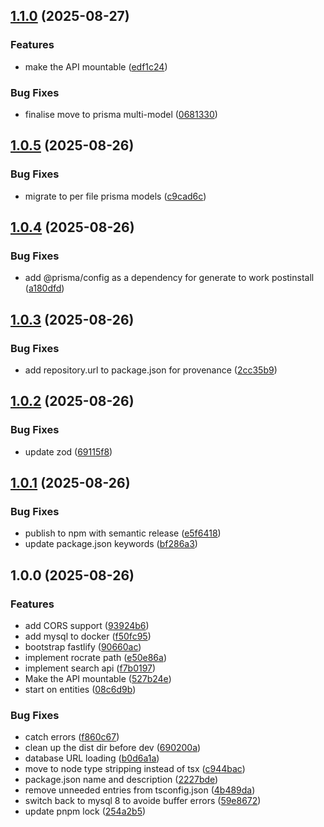 ## [1.1.0](https://github.com/Language-Research-Technology/arocapi/compare/v1.0.5...v1.1.0) (2025-08-27)

### Features

* make the API mountable ([edf1c24](https://github.com/Language-Research-Technology/arocapi/commit/edf1c24952a1e11f39ffd2c0ca1d63365333b32c))

### Bug Fixes

* finalise move to prisma multi-model ([0681330](https://github.com/Language-Research-Technology/arocapi/commit/0681330bc51508dccbb4fb2258e2dc17b411a641))

## [1.0.5](https://github.com/Language-Research-Technology/arocapi/compare/v1.0.4...v1.0.5) (2025-08-26)

### Bug Fixes

* migrate to per file prisma models ([c9cad6c](https://github.com/Language-Research-Technology/arocapi/commit/c9cad6cec4d1a49e6c9833643fee22fe25d8396f))

## [1.0.4](https://github.com/Language-Research-Technology/arocapi/compare/v1.0.3...v1.0.4) (2025-08-26)

### Bug Fixes

* add @prisma/config as a dependency for generate to work postinstall ([a180dfd](https://github.com/Language-Research-Technology/arocapi/commit/a180dfd151ab801ce67ecc37de14e6c105f4e824))

## [1.0.3](https://github.com/Language-Research-Technology/arocapi/compare/v1.0.2...v1.0.3) (2025-08-26)

### Bug Fixes

* add repository.url to package.json for provenance ([2cc35b9](https://github.com/Language-Research-Technology/arocapi/commit/2cc35b9d8c79ecc6037f77cf2ca00f29529ede0d))

## [1.0.2](https://github.com/Language-Research-Technology/arocapi/compare/v1.0.1...v1.0.2) (2025-08-26)

### Bug Fixes

* update zod ([69115f8](https://github.com/Language-Research-Technology/arocapi/commit/69115f83275805d2707ce241752edb54807443fb))

## [1.0.1](https://github.com/Language-Research-Technology/arocapi/compare/v1.0.0...v1.0.1) (2025-08-26)

### Bug Fixes

* publish to npm with semantic release ([e5f6418](https://github.com/Language-Research-Technology/arocapi/commit/e5f6418254b223286e17a9901e7624f08e545bfb))
* update package.json keywords ([bf286a3](https://github.com/Language-Research-Technology/arocapi/commit/bf286a3a79c6e6afe1d5632150496ba7536f7a30))

## 1.0.0 (2025-08-26)

### Features

* add CORS support ([93924b6](https://github.com/Language-Research-Technology/arocapi/commit/93924b6bec506358996b261ec72e811e433e7827))
* add mysql to docker ([f50fc95](https://github.com/Language-Research-Technology/arocapi/commit/f50fc957f898452013c1107155efc8971b8a20ec))
* bootstrap fastlify ([90660ac](https://github.com/Language-Research-Technology/arocapi/commit/90660ac9c88af8e79d2ffdf20cac324c3944c02f))
* implement rocrate path ([e50e86a](https://github.com/Language-Research-Technology/arocapi/commit/e50e86a22c4e2d06b122c5703c776d9d476a2b17))
* implement search api ([f7b0197](https://github.com/Language-Research-Technology/arocapi/commit/f7b0197d23988f21c6f2c52e1e494762bcd6b6de))
* Make the API mountable ([527b24e](https://github.com/Language-Research-Technology/arocapi/commit/527b24e70dd814fd92e3ceeeda52782afd8d293f))
* start on entities ([08c6d9b](https://github.com/Language-Research-Technology/arocapi/commit/08c6d9b1742f29650597491a11c9dd6955a050a6))

### Bug Fixes

* catch errors ([f860c67](https://github.com/Language-Research-Technology/arocapi/commit/f860c67c9f12e30edbd127c99ee1be333a2561d3))
* clean up the dist dir before dev ([690200a](https://github.com/Language-Research-Technology/arocapi/commit/690200a90cfbbab0e4ea7da0cdcd7d3ca6cee31c))
* database URL loading ([b0d6a1a](https://github.com/Language-Research-Technology/arocapi/commit/b0d6a1aa48b71fffcbbd64d957be860ec8705fa7))
* move to node type stripping instead of tsx ([c944bac](https://github.com/Language-Research-Technology/arocapi/commit/c944bac29ff222021629864cc9a41a03e3d57bd6))
* package.json name and description ([2227bde](https://github.com/Language-Research-Technology/arocapi/commit/2227bdead279bb818492830c2d9a056206da8adc))
* remove unneeded entries from tsconfig.json ([4b489da](https://github.com/Language-Research-Technology/arocapi/commit/4b489daded817ff8e75e8b54381069bd49958b6d))
* switch back to mysql 8 to avoide buffer errors ([59e8672](https://github.com/Language-Research-Technology/arocapi/commit/59e86721edd2dd57045937d46c66bb0bd3be6cd7))
* update pnpm lock ([254a2b5](https://github.com/Language-Research-Technology/arocapi/commit/254a2b55036500d33f2f75a5b97d0d10fd3c32d4))
